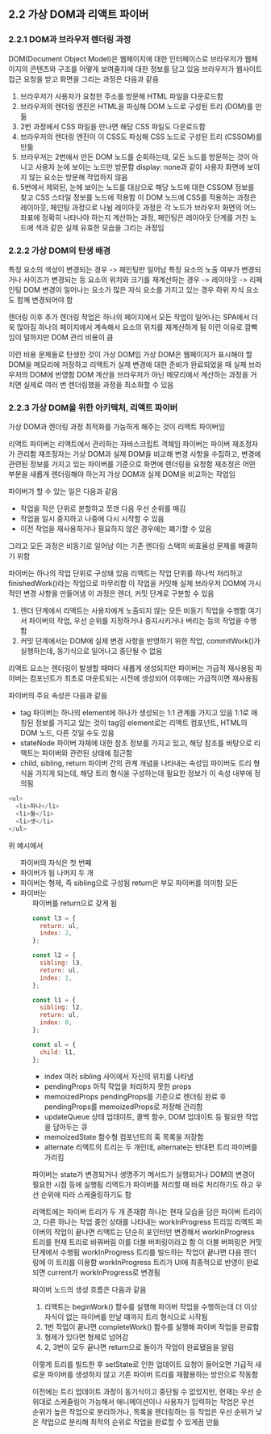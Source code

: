 ## 2.2 가상 DOM과 리액트 파이버

### 2.2.1 DOM과 브라우저 렌더링 과정

DOM(Document Object Model)은 웹페이지에 대한 인터페이스로 브라우저가 웹페이지의 콘텐츠와 구조를 어떻게 보여줄지에 대한 정보를 담고 있음
브라우저가 웹사이트 접근 요청을 받고 화면을 그리는 과정은 다음과 같음

1. 브라우저가 사용자가 요청한 주소를 방문해 HTML 파일을 다운로드함
2. 브라우저의 렌더링 엔진은 HTML을 파싱해 DOM 노드로 구성된 트리 (DOM)를 만듦
3. 2번 과정에서 CSS 파일을 만나면 해당 CSS 파일도 다운로드함
4. 브라우저의 렌더링 엔진이 이 CSS도 파싱해 CSS 노드로 구성된 트리 (CSSOM)를 만듦
5. 브라우저는 2번에서 만든 DOM 노드를 순회하는데, 모든 노드를 방문하는 것이 아니고 사용자 눈에 보이는 노드만 방문함
   display: none과 같이 사용자 화면에 보이지 않는 요소는 방문해 작업하지 않음
6. 5번에서 제외된, 눈에 보이는 노드를 대상으로 해당 노드에 대한 CSSOM 정보를 찾고 CSS 스타일 정보를 노드에 적용함
   이 DOM 노드에 CSS를 적용하는 과정은 레이아웃, 페인팅 과정으로 나뉨
   레이아웃 과정은 각 노드가 브라우저 화면의 어느 좌표에 정확히 나타나야 하는지 계산하는 과정, 페인팅은 레이아웃 단계를 거친 노드에 색과 같은 실제 유효한 모습을 그리는 과정임

### 2.2.2 가상 DOM의 탄생 배경

특정 요소의 색상이 변경되는 경우 -> 페인팅만 일어남
특정 요소의 노출 여부가 변경되거나 사이즈가 변경되는 등 요소의 위치와 크기를 재계산하는 경우 -> 레이아웃 -> 리페인팅
DOM 변경이 일어나는 요소가 많은 자식 요소를 가지고 있는 경우 하위 자식 요소도 함께 변경되어야 함

렌더링 이후 추가 렌더링 작업은 하나의 페이지에서 모든 작업이 일어나는 SPA에서 더욱 많아짐
하나의 페이지에서 계속해서 요소의 위치를 재계산하게 됨
이런 이유로 깜빡임이 덜하지만 DOM 관리 비용이 큼

이런 비용 문제들로 탄생한 것이 가상 DOM임
가상 DOM은 웹페이지가 표시해야 할 DOM을 메모리에 저장하고 리액트가 실제 변경에 대한 준비가 완료되었을 때 실제 브라우저의 DOM에 반영함
DOM 계산을 브라우저가 아닌 메모리에서 계산하는 과정을 거치면 실제로 여러 번 렌더링했을 과정을 최소화할 수 있음

### 2.2.3 가상 DOM을 위한 아키텍처, 리액트 파이버

가상 DOM과 렌더링 과정 최적화를 가능하게 해주는 것이 리액트 파이버임

리액트 파이버는 리액트에서 관리하는 자바스크립트 객체임
파이버는 파이버 재조정자가 관리함
재조정자는 가상 DOM과 실제 DOM을 비교해 변경 사항을 수집하고, 변경에 관련된 정보를 가지고 있는 파이버를 기준으로 화면에 렌더링을 요청함
재조정은 어떤 부분을 새롭게 렌더링해야 하는지 가상 DOM과 실제 DOM을 비교하는 작업임

파이버가 할 수 있는 일은 다음과 같음

- 작업을 작은 단위로 분할하고 쪼갠 다음 우선 순위를 매김
- 작업을 일시 중지하고 나중에 다시 시작할 수 있음
- 이전 작업을 재사용하거나 필요하지 않은 경우에는 폐기할 수 있음

그리고 모든 과정은 비동기로 일어남
이는 기존 렌더링 스택의 비효율성 문제를 해결하기 위함

파이버는 하나의 작업 단위로 구성돼 있음
리액트는 작업 단위를 하나씩 처리하고 finishedWork()라는 작업으로 마무리함
이 작업을 커밋해 실제 브라우저 DOM에 가시적인 변경 사항을 만들어냄
이 과정은 렌더, 커밋 단계로 구분할 수 있음

1. 렌더 단계에서 리액트는 사용자에게 노출되지 않는 모든 비동기 작업을 수행함
   여기서 파이버의 작업, 우선 순위를 지정하거나 중지시키거나 버리는 등의 작업을 수행함
2. 커밋 단계에서는 DOM에 실제 변경 사항을 반영하기 위한 작업, commitWork()가 실행하는데, 동기식으로 일어나고 중단될 수 없음

리액트 요소는 렌더링이 발생할 때마다 새롭게 생성되지만 파이버는 가급적 재사용됨
파이버는 컴포넌트가 최초로 마운트되는 시전에 생성되어 이후에는 가급적이면 재사용됨

파이버의 주요 속성은 다음과 같음

- tag
  파이버는 하나의 element에 하나가 생성되는 1:1 관계를 가지고 있음
  1:1로 매칭된 정보를 가지고 있는 것이 tag임
  element로는 리액트 컴포넌트, HTML의 DOM 노드, 다른 것일 수도 있음
- stateNode
  파이버 자체에 대한 참조 정보를 가지고 있고, 해당 참조를 바탕으로 리액트는 파이버와 관련된 상태에 접근함
- child, sibling, return
  파이버 간의 관계 개념을 나타내는 속성임
  파이버도 트리 형식을 가지게 되는데, 해당 트리 형식을 구성하는데 필요한 정보가 이 속성 내부에 정의됨

```javascript
<ul>
  <li>하나</li>
  <li>둘</li>
  <li>셋</li>
</ul>
```

위 예시에서 <ul/> 파이버의 자식은 첫 번째 <li/> 파이버가 됨
나머지 두 개 <li/> 파이버는 형제, 즉 sibling으로 구성됨
return은 부모 파이버를 의미함
모든 <li/> 파이버는 <ul/> 파이버를 return으로 갖게 됨

```javascript
const l3 = {
  return: ul,
  index: 2,
};

const l2 = {
  sibling: l3,
  return: ul,
  index: 1,
};

const l1 = {
  sibling: l2,
  return: ul,
  index: 0,
};

const ul = {
  child: l1,
};
```

- index
  여러 sibling 사이에서 자신의 위치를 나타냄
- pendingProps
  아직 작업을 처리하지 못한 props
- memoizedProps
  pendingProps를 기준으로 렌더링 완료 후 pendingProps를 memoizedProps로 저장해 관리함
- updateQueue
  상태 업데이트, 콜백 함수, DOM 업데이트 등 필요한 작업을 담아두는 큐
- memoizedState
  함수형 컴포넌트의 훅 목록을 저장함
- alternate
  리액트의 트리는 두 개인데, alternate는 반대편 트리 파이버를 가리킴

파이버는 state가 변경되거나 생명주기 메서드가 실행되거나 DOM의 변경이 필요한 시점 등에 실행됨
리액트가 파이버를 처리할 때 바로 처리하기도 하고 우선 순위에 따라 스케줄링하기도 함

리액트에는 파이버 트리가 두 개 존재함
하나는 현재 모습을 담은 파이버 트리이고, 다른 하나는 작업 중인 상태를 나타내는 workInProgress 트리임
리액트 파이버의 작업이 끝나면 리액트는 단순히 포인터만 변경해서 workInProgress 트리를 현재 트리로 바꿔버림
이를 더블 버퍼링이라고 함
이 더블 버퍼링은 커밋 단계에서 수행됨
workInProgress 트리를 빌드하는 작업이 끝나면 다음 렌더링에 이 트리를 이용함
workInProgress 트리가 UI에 최종적으로 반영이 완료되면 current가 workInProgress로 변경됨

파이버 노드의 생성 흐름은 다음과 같음

1. 리액트는 beginWork() 함수를 실행해 파이버 작업을 수행하는데 더 이상 자식이 없는 파이버를 만날 떄까지 트리 형식으로 시작됨
2. 1번 작업이 끝나면 completeWork() 함수를 실행해 파이버 작업을 완료함
3. 형제가 있다면 형제로 넘어감
4. 2, 3번이 모두 끝나면 return으로 돌아가 작업이 완료됐음을 알림

이렇게 트리를 빌드한 후 setState로 인한 업데이트 요청이 들어오면 가급적 새로운 파이버를 생성하지 않고 기존 파이버 트리를 재활용하는 방안으로 작동함

이전에는 트리 업데이트 과정이 동기식이고 중단될 수 없었지만, 현재는 우선 순위대로 스케줄링이 가능해서 애니메이션이나 사용자가 입력하는 작업은 우선 순위가 높은 작업으로 분리하거나, 목록을 렌더링하는 등 작업은 우선 순위가 낮은 작업으로 분리해 최적의 순위로 작업을 완료할 수 있게끔 만듦

